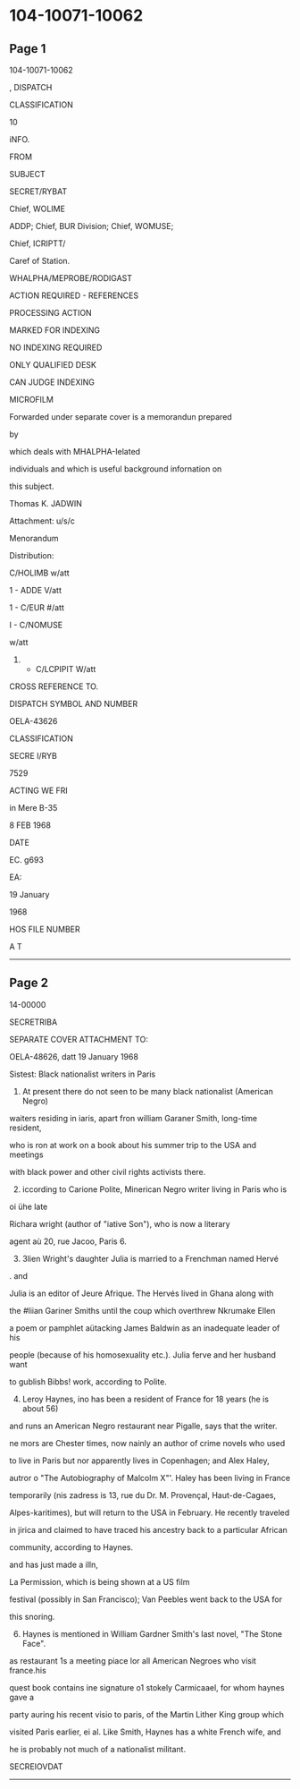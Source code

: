 # 104-10071-10062

## Page 1

104-10071-10062

, DISPATCH

CLASSIFICATION

10

iNFO.

FROM

SUBJECT

SECRET/RYBAT

Chief, WOLIME

ADDP; Chief, BUR Division; Chief, WOMUSE;

Chief, ICRIPTT/

Caref of Station.

WHALPHA/MEPROBE/RODIGAST

ACTION REQUIRED - REFERENCES

PROCESSING ACTION

MARKED FOR INDEXING

NO INDEXING REQUIRED

ONLY QUALIFIED DESK

CAN JUDGE INDEXING

MICROFILM

Forwarded under separate cover is a memorandun prepared

by

which deals with MHALPHA-Ielated

individuals and which is useful background infornation on

this subject.

Thomas K. JADWIN

Attachment: u/s/c

Menorandum

Distribution:

C/HOLIMB w/att

1 - ADDE V/att

1 - C/EUR #/att

I - C/NOMUSE

w/att

1. - C/LCPIPIT W/att

CROSS REFERENCE TO.

DISPATCH SYMBOL AND NUMBER

OELA-43626

CLASSIFICATION

SECRE I/RYB

7529

ACTING WE FRI

in Mere B-35

8 FEB 1968

DATE

EC. g693

EA:

19 January

1968

HOS FILE NUMBER

A T

---

## Page 2

14-00000

SECRETRIBA

SEPARATE COVER ATTACHMENT TO:

OELA-48626, datt 19 January 1968

Sistest: Black nationalist writers in Paris

1. At present there do not seen to be many black nationalist (American Negro)

waiters residing in iaris, apart fron william Garaner Smith, long-time resident,

who is ron at work on a book about his summer trip to the USA and meetings

with black power and other civil rights activists there.

2. iccording to Carione Polite, Minerican Negro writer living in Paris who is

oi ühe late

Richara wright (author of "iative Son"), who is now a literary

agent aù 20, rue Jacoo, Paris 6.

3. 3lien Wright's daughter Julia is married to a Frenchman named Hervé

. and

Julia is an editor of Jeure Afrique. The Hervés lived in Ghana along with

the #liian Gariner Smiths until the coup which overthrew Nkrumake Ellen

a poem or pamphlet aütacking James Baldwin as an inadequate leader of his

people (because of his homosexuality etc.). Julia ferve and her husband want

to gublish Bibbs! work, according to Polite.

4. Leroy Haynes, ino has been a resident of France for 18 years (he is about 56)

and runs an American Negro restaurant near Pigalle, says that the writer.

ne mors are Chester times, now nainly an author of crime novels who used

to live in Paris but nor apparently lives in Copenhagen; and Alex Haley,

autror o "The Autobiography of Malcolm X"'. Haley has been living in France

temporarily (nis zadress is 13, rue du Dr. M. Provençal, Haut-de-Cagaes,

Alpes-karitimes), but will return to the USA in February. He recently traveled

in jirica and claimed to have traced his ancestry back to a particular African

community, according to Haynes.

and has just made a illn,

La Permission, which is being shown at a US film

festival (possibly in San Francisco); Van Peebles went back to the USA for

this snoring.

6. Haynes is mentioned in William Gardner Smith's last novel, "The Stone Face".

as restaurant 1s a meeting piace lor all American Negroes who visit france.his

quest book contains ine signature o1 stokely Carmicaael, for whom haynes gave a

party auring his recent visio to paris, of the Martin Lither King group which

visited Paris earlier, ei al. Like Smith, Haynes has a white French wife, and

he is probably not much of a nationalist militant.

SECREIOVDAT

---

